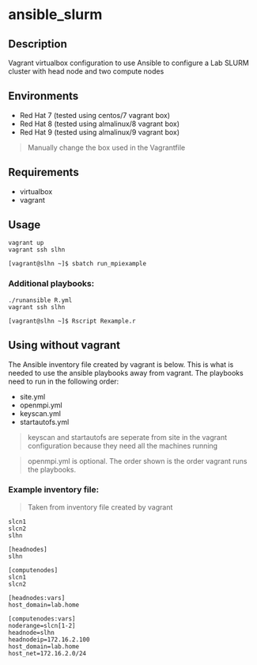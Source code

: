 # ansible_slurm

## Description

Vagrant virtualbox configuration to use Ansible to configure a Lab SLURM cluster with head node and two compute nodes

## Environments

- Red Hat 7 (tested using centos/7 vagrant box)
- Red Hat 8 (tested using almalinux/8 vagrant box)
- Red Hat 9 (tested using almalinux/9 vagrant box)

> Manually change the box used in the Vagrantfile

## Requirements

- virtualbox
- vagrant

## Usage

```
vagrant up
vagrant ssh slhn
```
```
[vagrant@slhn ~]$ sbatch run_mpiexample
```

### Additional playbooks:

```
./runansible R.yml
vagrant ssh slhn
```
```
[vagrant@slhn ~]$ Rscript Rexample.r
```

## Using without vagrant

The Ansible inventory file created by vagrant is below. This is what is needed to use the ansible playbooks away from vagrant. The playbooks need to run in the following order:
- site.yml
- openmpi.yml
- keyscan.yml
- startautofs.yml

> keyscan and startautofs are seperate from site in the vagrant configuration because they need all the machines running

> openmpi.yml is optional. The order shown is the order vagrant runs the playbooks.


### Example inventory file:
> Taken from inventory file created by vagrant
```
slcn1
slcn2
slhn

[headnodes]
slhn

[computenodes]
slcn1
slcn2

[headnodes:vars]
host_domain=lab.home

[computenodes:vars]
noderange=slcn[1-2]
headnode=slhn
headnodeip=172.16.2.100
host_domain=lab.home
host_net=172.16.2.0/24
```
